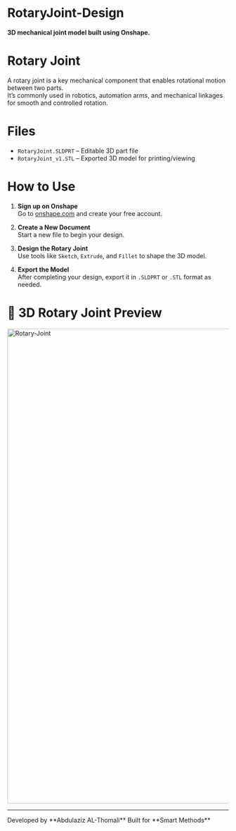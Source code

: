 # RotaryJoint-Design
**3D mechanical joint model built using Onshape.**

# Rotary Joint
A rotary joint is a key mechanical component that enables rotational motion between two parts.  
It’s commonly used in robotics, automation arms, and mechanical linkages for smooth and controlled rotation.

# Files 
- `RotaryJoint.SLDPRT` – Editable 3D part file  
- `RotaryJoint_v1.STL` – Exported 3D model for printing/viewing

# How to Use
1. **Sign up on Onshape**  
   Go to [onshape.com](https://www.onshape.com) and create your free account.

2. **Create a New Document**  
   Start a new file to begin your design.

3. **Design the Rotary Joint**  
   Use tools like `Sketch`, `Extrude`, and `Fillet` to shape the 3D model.

4. **Export the Model**  
   After completing your design, export it in `.SLDPRT` or `.STL` format as needed.

# 📸 3D Rotary Joint Preview
<img width="1920" height="1080" alt="Rotary-Joint" src="https://github.com/user-attachments/assets/416b63e5-399d-420a-ac45-43ef7ac7a678" />  

<hr>  
Developed by **Abdulaziz AL-Thomali**    
Built for **Smart Methods**

